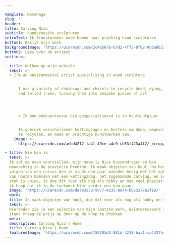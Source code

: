 ```yaml
---

template: HomePage
slug: ''
header:
title: Carving Nico
subtitle: handgemaakte sculpturen
introText: Ik transformeer oude bomen naar prachtig houd sculpturen
button1: Bekijk mijn werk
backgroundImage: 'https://ucarecdn.com/2c4a567b-b7d2-4f75-8f02-9c6a86317fae/'
button2: Lees over de artiest
sections:

- title: Welkom op mijn website
  tekst: >-
  > I’m an environmental artist specialising in wood sculpture


      I use a variety of chainsaws and chisels to recycle dead, dying, fallen
      and felled trees, turning them into bespoke pieces of art.




      > Ik ben eenkunstenaar die gespecialiseerd is in houtsculptuur


      Ik gebruik verschillende kettingzagen en beitels om dode, omgevallen bomen
      te recyclen, en maak er prachtige kunstwerken van.
    image: >-
      https://ucarecdn.com/aebd4212-fa41-49ce-a4c9-cb53f423a4f2/-/crop/1630x2037/0,263/-/preview/

- title: Wie ben ik
  tekst: >-
  Ik zal me even voorstellen, mijn naam is Nico Kussendrager en ben
  woonachtig in de provincie Drenthe. Ik maak objecten van hout, Na het
  volgen van een cursus ben ik sinds een paar maanden bezig met het maken
  van houten beelden met een kettingzaag, het zogenaamde Carving, en ieder
  stuk is uniek, ik doe dit voor als nog als hobby en met veel plezier, maar
  ik hoop dat ik in de toekomst hier verder mee kan gaan.
  image: 'https://ucarecdn.com/da7b3c58-9777-4335-8a74-b853177a1f19/'
  work:
  title: Ik maak objecten van hout, doe dit voor als nog als hobby en met veel plezier
  tekst: >-
  Hieronder zie je een selectie van mijn laatste werk. Geïnteresseerd in een
  item? Vraag de prijs op door op de knop te drukken
  meta:
  description: Carving Nico | Home
  title: Carving Nico | Home
  featuredImage: 'https://ucarecdn.com/159203d3-881d-4218-baa1-ca4427b48d0d/'
---
```

